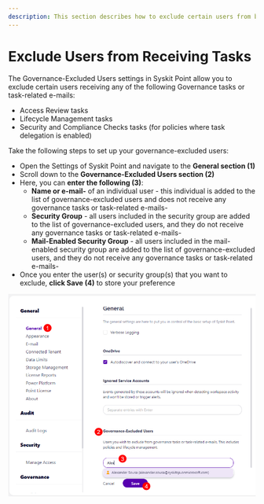 ```yaml
---
description: This section describes how to exclude certain users from being able to receive and resolve governance tasks.
---
```


# Exclude Users from Receiving Tasks

The Governance-Excluded Users settings in Syskit Point allow you to exclude certain users receiving any of the following Governance tasks or task-related e-mails:

* Access Review tasks 
* Lifecycle Management tasks
* Security and Compliance Checks tasks (for policies where task delegation is enabled)

Take the following steps to set up your governance-excluded users:

* Open the Settings of Syskit Point and navigate to the **General section (1)**
* Scroll down to the **Governance-Excluded Users section (2)**
* Here, you can **enter the following (3)**:
  * **Name or e-mail-** of an individual user - this individual is added to the list of governance-excluded users and does not receive any governance tasks or task-related e-mails-
  * **Security Group** - all users included in the security group are added to the list of governance-excluded users, and they do not receive any governance tasks or task-related e-mails-
  * **Mail-Enabled Security Group** - all users included in the mail-enabled security group are added to the list of governance-excluded users, and they do not receive any governance tasks or task-related e-mails-
* Once you enter the user(s) or security group(s) that you want to exclude, **click Save (4)** to store your preference

![Governance-Excluded Users - Setup](../.gitbook/assets/exclude-users-task-setup.png)
